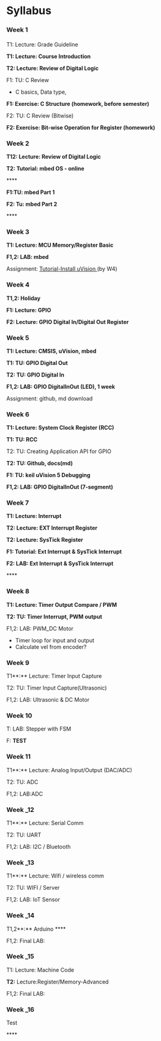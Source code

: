 # Syllabus



### Week 1

#### 

T1: Lecture: Grade Guideline

**T1: Lecture: Course Introduction** 

**T2:  Lecture: Review of Digital Logic**



F1: TU: C Review 

* C basics, Data type, 

**F1: Exercise: C Structure  \(homework, before semester\)** 

F2: TU: C Review \(Bitwise\)

**F2:  Exercise: Bit-wise Operation for Register  \(homework\)**

### 

### Week 2

**T12:  Lecture: Review of Digital Logic**

**T2: Tutorial: mbed OS - online** 

\*\*\*\*

**F1:TU:  mbed Part 1**

**F2: Tu: mbed Part 2**

\*\*\*\*

### Week 3

**T1:  Lecture: MCU Memory/Register Basic**



**F1,2: LAB: mbed**  

Assignment: [Tutorial-Install uVision ](../../uvision/installation.md)\(by W4\)



### Week 4

**T1,2: Holiday**

**F1: Lecture: GPIO** 

**F2: Lecture: GPIO Digital In/Digital Out Register**

### 

### Week 5

**T1:   Lecture: CMSIS, uVision, mbed**

**T1: TU: GPIO Digital Out**

**T2: TU: GPIO Digital In**

**F1,2: LAB: GPIO DigitalInOut \(LED\), 1 week**

Assignment: github, md download

### 

### Week 6

**T1: Lecture: System Clock Register \(RCC\)**

**T1: TU: RCC** 

T2: TU: Creating Application API for GPIO

**T2: TU: Github, docs\(md\)**

**F1: TU: keil uVision 5 Debugging**

**F1,2: LAB: GPIO DigitalInOut  \(7-segment\)**



### 

### Week 7

**T1: Lecture: Interrupt** 

**T2: Lecture: EXT Interrupt Register** 

**T2: Lecture:  SysTick Register**

**F1:  Tutorial: Ext Interrupt  & SysTick Interrupt** 

**F2:  LAB:  Ext Interrupt  & SysTick Interrupt** 



\*\*\*\*

### Week 8

**T1: Lecture: Timer Output Compare / PWM**

**T2: TU: Timer Interrupt, PWM output**

F1,2: LAB: PWM\_DC Motor 

* Timer loop for input and output
* Calculate vel from encoder?





### 

### Week 9

T1**:** Lecture: Timer Input Capture

T2: TU: Timer Input Capture\(Ultrasonic\)

F1,2: LAB: Ultrasonic & DC Motor 

### 

### Week 10

T: LAB: Stepper with FSM

F:  **TEST** 



### Week 11

T1**:** Lecture: Analog Input/Output \(DAC/ADC\)

T2: TU: ADC 

F1,2: LAB:ADC



### Week \_12

T1**:** Lecture: Serial Comm

T2: TU: UART 

F1,2: LAB: I2C / Bluetooth

### 

### Week \_13

T1**:** Lecture: Wifi / wireless comm

T2: TU: WIFI  / Server

F1,2: LAB:  IoT  Sensor

### 

### Week \_14

T1,2**:**  Arduino ****

F1,2: Final LAB: 



### Week \_15

T1: Lecture: Machine Code

**T2:** Lecture:Register/Memory-Advanced

F1,2:  Final LAB: 



### Week \_16

Test



\*\*\*\*















